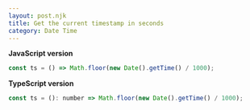 ```yaml
---
layout: post.njk
title: Get the current timestamp in seconds
category: Date Time
---
```


**JavaScript version**

```js
const ts = () => Math.floor(new Date().getTime() / 1000);
```

**TypeScript version**

```js
const ts = (): number => Math.floor(new Date().getTime() / 1000);
```
